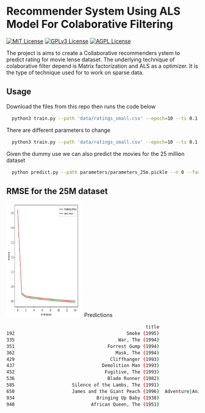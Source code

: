 # Recommender System Using ALS Model For Colaborative Filtering

[![MIT License](https://img.shields.io/badge/License-MIT-green.svg)](https://choosealicense.com/licenses/mit/)
[![GPLv3 License](https://img.shields.io/badge/License-GPL%20v3-yellow.svg)](https://opensource.org/licenses/)
[![AGPL License](https://img.shields.io/badge/license-AGPL-blue.svg)](http://www.gnu.org/licenses/agpl-3.0)


The project is aims to create a Collaborative recommenders ystem to predict rating for movie lense dataset. The underlying technique of colaborative filter depend is Matrix factorization and ALS as a optimizer. It is the type of technique used for to work on sparse data.




## Usage

Download the files from this repo then runs the code below

```bash
  python3 train.py --path 'data/ratings_small.csv' --epoch=10 --ts 0.1
```
There are different parameters to change
```bash
  python3 train.py --path 'data/ratings_small.csv' --epoch=10 --ts 0.1 lamda 0.01 thau 0.01
```
Given the dummy use we can also predict the movies for the 25 million dataset
```bash
  python predict.py --path parameters/parameters_25m.pickle --n 0 --fact 1
```

## RMSE for the 25M dataset
<img
  src="/docs/metrics_with_featues_25m_page-0001.jpg"
  alt="Alt text"
  title="Optional title"
  style="display: inline-block; max-width: 200px;height:300px">
Predictions
```bash
                                                   title                                        genres
192                                         Smoke (1995)                                  Comedy|Drama
335                                      War, The (1994)                           Adventure|Drama|War
351                                  Forrest Gump (1994)                      Comedy|Drama|Romance|War
362                                     Mask, The (1994)                   Action|Comedy|Crime|Fantasy
429                                   Cliffhanger (1993)                     Action|Adventure|Thriller
437                                Demolition Man (1993)                       Action|Adventure|Sci-Fi
452                                 Fugitive, The (1993)                                      Thriller
536                                  Blade Runner (1982)                        Action|Sci-Fi|Thriller
585                     Silence of the Lambs, The (1991)                         Crime|Horror|Thriller
650                     James and the Giant Peach (1996)  Adventure|Animation|Children|Fantasy|Musical
934                              Bringing Up Baby (1938)                                Comedy|Romance
948                            African Queen, The (1951)                  Adventure|Comedy|Romance
